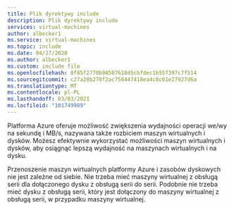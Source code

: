 ```yaml
---
title: Plik dyrektywy include
description: Plik dyrektywy include
services: virtual-machines
author: albecker1
ms.service: virtual-machines
ms.topic: include
ms.date: 04/27/2020
ms.author: albecker1
ms.custom: include file
ms.openlocfilehash: 0f85f2770b98507618d5cbfdec1b55f397c7f514
ms.sourcegitcommit: c27a20b278f2ac758447418ea4c8c61e27927d6a
ms.translationtype: MT
ms.contentlocale: pl-PL
ms.lasthandoff: 03/03/2021
ms.locfileid: "101749989"
---
```

Platforma Azure oferuje możliwość zwiększenia wydajności operacji we/wy na sekundę i MB/s, nazywana także rozbiciem maszyn wirtualnych i dysków. Możesz efektywnie wykorzystać możliwości maszyn wirtualnych i dysków, aby osiągnąć lepszą wydajność na maszynach wirtualnych i na dysku.

Przenoszenie maszyn wirtualnych platformy Azure i zasobów dyskowych nie jest zależne od siebie. Nie trzeba mieć maszyny wirtualnej z obsługą serii dla dołączonego dysku z obsługą serii do serii. Podobnie nie trzeba mieć dysku z obsługą serii, który jest dołączony do maszyny wirtualnej z obsługą serii, w przypadku maszyny wirtualnej.